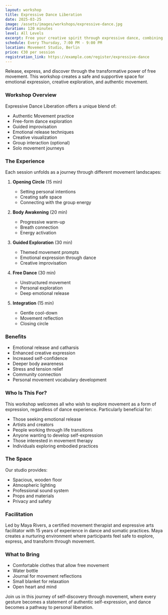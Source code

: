 ```yaml
---
layout: workshop
title: Expressive Dance Liberation
date: 2025-03-25
image: /assets/images/workshops/expressive-dance.jpg
duration: 120 minutes
level: All Levels
excerpt: Free your creative spirit through expressive dance, combining elements of authentic movement, improvisation, and emotional release.
schedule: Every Thursday, 7:00 PM - 9:00 PM
location: Movement Studio, Berlin
price: €30 per session
registration_link: https://example.com/register/expressive-dance
---
```


Release, express, and discover through the transformative power of free movement. This workshop creates a safe and supportive space for emotional expression, creative exploration, and authentic movement.

### Workshop Overview

Expressive Dance Liberation offers a unique blend of:
- Authentic Movement practice
- Free-form dance exploration
- Guided improvisation
- Emotional release techniques
- Creative visualization
- Group interaction (optional)
- Solo movement journeys

### The Experience

Each session unfolds as a journey through different movement landscapes:

1. **Opening Circle** (15 min)  
   - Setting personal intentions
   - Creating safe space
   - Connecting with the group energy

2. **Body Awakening** (20 min)  
   - Progressive warm-up
   - Breath connection
   - Energy activation

3. **Guided Exploration** (30 min)  
   - Themed movement prompts
   - Emotional expression through dance
   - Creative improvisation

4. **Free Dance** (30 min)  
   - Unstructured movement
   - Personal exploration
   - Deep emotional release

5. **Integration** (15 min)  
   - Gentle cool-down
   - Movement reflection
   - Closing circle

### Benefits

- Emotional release and catharsis
- Enhanced creative expression
- Increased self-confidence
- Deeper body awareness
- Stress and tension relief
- Community connection
- Personal movement vocabulary development

### Who Is This For?

This workshop welcomes all who wish to explore movement as a form of expression, regardless of dance experience. Particularly beneficial for:

- Those seeking emotional release
- Artists and creators
- People working through life transitions
- Anyone wanting to develop self-expression
- Those interested in movement therapy
- Individuals exploring embodied practices

### The Space

Our studio provides:
- Spacious, wooden floor
- Atmospheric lighting
- Professional sound system
- Props and materials
- Privacy and safety

### Facilitation

Led by Maya Rivers, a certified movement therapist and expressive arts facilitator with 15 years of experience in dance and somatic practices. Maya creates a nurturing environment where participants feel safe to explore, express, and transform through movement.

### What to Bring

- Comfortable clothes that allow free movement
- Water bottle
- Journal for movement reflections
- Small blanket for relaxation
- Open heart and mind

Join us in this journey of self-discovery through movement, where every gesture becomes a statement of authentic self-expression, and dance becomes a pathway to personal liberation.
